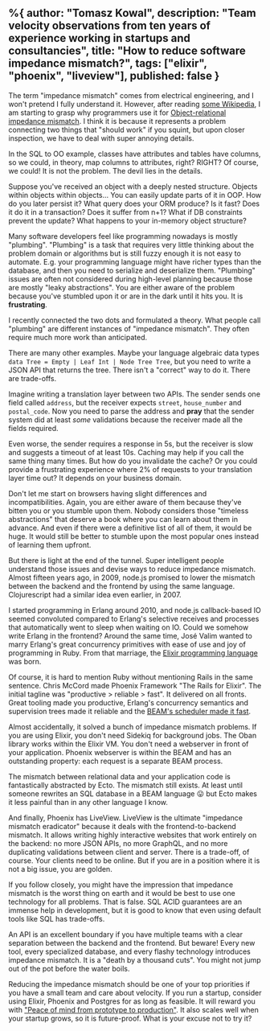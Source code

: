 %{
  author: "Tomasz Kowal",
  description: "Team velocity observations from ten years of experience working in startups and consultancies",
  title: "How to reduce software impedance mismatch?",
  tags: ["elixir", "phoenix", "liveview"],
  published: false
}
---

The term "impedance mismatch" comes from electrical engineering, and I won't pretend I fully understand it. However, after reading [some Wikipedia](https://en.wikipedia.org/wiki/Impedance_matching), I am starting to grasp why programmers use it for [Object-relational impedance mismatch](https://en.wikipedia.org/wiki/Object%E2%80%93relational_impedance_mismatch). I think it is because it represents a problem connecting two things that "should work" if you squint, but upon closer inspection, we have to deal with super annoying details.

In the SQL to OO example, classes have attributes and tables have columns, so we could, in theory, map columns to attributes, right? RIGHT? Of course, we could! It is not the problem. The devil lies in the details.

Suppose you've received an object with a deeply nested structure. Objects within objects within objects... You can easily update parts of it in OOP. How do you later persist it? What query does your ORM produce? Is it fast? Does it do it in a transaction? Does it suffer from n+1? What if DB constraints prevent the update? What happens to your in-memory object structure?

Many software developers feel like programming nowadays is mostly "plumbing". "Plumbing" is a task that requires very little thinking about the problem domain or algorithms but is still fuzzy enough it is not easy to automate. E.g. your programming language might have richer types than the database, and then you need to serialize and deserialize them. "Plumbing" issues are often not considered during high-level planning because those are mostly "leaky abstractions". You are either aware of the problem because you've stumbled upon it or are in the dark until it hits you. It is **frustrating**.

 I recently connected the two dots and formulated a theory. What people call "plumbing" are different instances of "impedance mismatch". They often require much more work than anticipated.

There are many other examples. Maybe your language algebraic data types `data Tree = Empty | Leaf Int | Node Tree Tree`, but you need to write a JSON API that returns the tree. There isn't a "correct" way to do it. There are trade-offs.

Imagine writing a translation layer between two APIs. The sender sends one field called `address`, but the receiver expects `street`, `house_number` and `postal_code`. Now you need to parse the address and **pray** that the sender system did at least *some* validations because the receiver made all the fields required.

Even worse, the sender requires a response in 5s, but the receiver is slow and suggests a timeout of at least 10s. Caching may help if you call the same thing many times. But how do you invalidate the cache? Or you could provide a frustrating experience where 2% of requests to your translation layer time out? It depends on your business domain.

Don't let me start on browsers having slight differences and incompatibilities. Again, you are either aware of them because they've bitten you or you stumble upon them. Nobody considers those "timeless abstractions" that deserve a book where you can learn about them in advance. And even if there were a definitive list of all of them, it would be huge. It would still be better to stumble upon the most popular ones instead of learning them upfront.

But there is light at the end of the tunnel. Super intelligent people understand those issues and devise ways to reduce impedance mismatch. Almost fifteen years ago, in 2009, node.js promised to lower the mismatch between the backend and the frontend by using the same language. Clojurescript had a similar idea even earlier, in 2007.

I started programming in Erlang around 2010, and node.js callback-based IO seemed convoluted compared to Erlang's selective receives and processes that automatically went to sleep when waiting on IO. Could we somehow write Erlang in the frontend? Around the same time, José Valim wanted to marry Erlang's great concurrency primitives with ease of use and joy of programming in Ruby. From that marriage, the [Elixir programming language](https://elixir-lang.org/) was born.

Of course, it is hard to mention Ruby without mentioning Rails in the same sentence. Chris McCord made Phoenix Framework "The Rails for Elixir". The initial tagline was "productive > reliable > fast". It delivered on all fronts. Great tooling made you productive, Erlang's concurrency semantics and supervision trees made it reliable and the [BEAM's scheduler made it fast](https://tkowal.wordpress.com/2015/01/27/the-unintuitive-latency-over-throughput-problem/).

Almost accidentally, it solved a bunch of impedance mismatch problems. If you are using Elixir, you don't need Sidekiq for background jobs. The Oban library works within the Elixir VM. You don't need a webserver in front of your application. Phoenix webserver is within the BEAM and has an outstanding property: each request is a separate BEAM process.

The mismatch between relational data and your application code is fantastically abstracted by Ecto. The mismatch still exists. At least until someone rewrites an SQL database in a BEAM language 😛 but Ecto makes it less painful than in any other language I know.

And finally, Phoenix has LiveView. LiveView is the ultimate "impedance mismatch eradicator" because it deals with the frontend-to-backend mismatch. It allows writing highly interactive websites that work entirely on the backend: no more JSON APIs, no more GraphQL, and no more duplicating validations between client and server. There is a trade-off, of course. Your clients need to be online. But if you are in a position where it is not a big issue, you are golden.

If you follow closely, you might have the impression that impedance mismatch is the worst thing on earth and it would be best to use one technology for all problems. That is false. SQL ACID guarantees are an immense help in development, but it is good to know that even using default tools like SQL has trade-offs.

An API is an excellent boundary if you have multiple teams with a clear separation between the backend and the frontend. But beware! Every new tool, every specialized database, and every flashy technology introduces impedance mismatch. It is a "death by a thousand cuts". You might not jump out of the pot before the water boils.

Reducing the impedance mismatch should be one of your top priorities if you have a small team and care about velocity. If you run a startup, consider using Elixir, Phoenix and Postgres for as long as feasible. It will reward you with ["Peace of mind from prototype to production"](https://www.phoenixframework.org/). It also scales well when your startup grows, so it is future-proof. What is your excuse not to try it?
